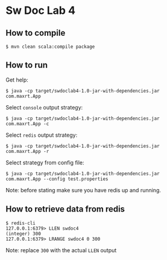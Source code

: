 # Sw Doc Lab 4

## How to compile
```shell
$ mvn clean scala:compile package 
```

## How to run
Get help:  
```shell
$ java -cp target/swdoclab4-1.0-jar-with-dependencies.jar com.maxrt.App
```

Select `console` output strategy:  
```shell
$ java -cp target/swdoclab4-1.0-jar-with-dependencies.jar com.maxrt.App -c
```

Select `redis` output strategy:  
```shell
$ java -cp target/swdoclab4-1.0-jar-with-dependencies.jar com.maxrt.App -r
```

Select strategy from config file:  
```shell
$ java -cp target/swdoclab4-1.0-jar-with-dependencies.jar com.maxrt.App --config test.properties
```

Note: before stating make sure you have redis up and running.   


## How to retrieve data from redis
```shell
$ redis-cli
127.0.0.1:6379> LLEN swdoc4
(integer) 300
127.0.0.1:6379> LRANGE swdoc4 0 300
```
Note: replace `300` with the actual `LLEN` output